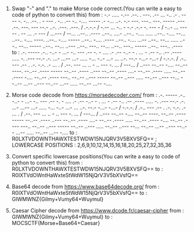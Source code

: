 1. Swap "-" and "." to make Morse code correct.(You can write a easy to code of python to convert this)
from	: -.- ..... -.-- .--. . ---. .-- ... -.. .- . ---- -. -.. .--. . - --- . -.. .-- -.. -.... ----- .- -... ..-. -.- ---. ---.. ---. ----- .--- .--. ---. --- --.- ..-. .---. .---. / .-.-.- / -.-- ... -.. - -.- .-.- -. --- - / -..- ... --- -- . -- ... .- --- / ...--- / --... ..--.. .---- ..--.. ....- ..--.. -.... ..... ..--.. -.... --... ..--.. -.... ----. ..--.. -.... ----- ..--.. -.... .---- ..--.. -.... ...-- ..--.. --... ..... ..--.. --... ----- ..--.. --... ..--- ..--.. ---.. --... ..--.. ---.. ----- ..--.. ---.. .----
to	: .-. ----- .-.. -..- - ...- -.. --- .-- -. - .... .- .-- -..- - . ... - .-- -.. .-- .---- ..... -. .--- --.- .-. ...- ...-- ...- ..... -... -..- ...- ... ..-. --.- -...- -...- / -.-.-. / .-.. --- .-- . .-. -.-. .- ... . / .--. --- ... .. - .. --- -. ... / ---... / ..--- --..-- -.... --..-- ----. --..-- .---- ----- --..-- .---- ..--- --..-- .---- ....- --..-- .---- ..... --..-- .---- -.... --..-- .---- ---.. --..-- ..--- ----- --..-- ..--- ..... --..-- ..--- --... --..-- ...-- ..--- --..-- ...-- ..... --..-- ...-- -....

2. Morse code decode from https://morsedecoder.com/
from	: .-. ----- .-.. -..- - ...- -.. --- .-- -. - .... .- .-- -..- - . ... - .-- -.. .-- .---- ..... -. .--- --.- .-. ...- ...-- ...- ..... -... -..- ...- ... ..-. --.- -...- -...- / -.-.-. / .-.. --- .-- . .-. -.-. .- ... . / .--. --- ... .. - .. --- -. ... / ---... / ..--- --..-- -.... --..-- ----. --..-- .---- ----- --..-- .---- ..--- --..-- .---- ....- --..-- .---- ..... --..-- .---- -.... --..-- .---- ---.. --..-- ..--- ----- --..-- ..--- ..... --..-- ..--- --... --..-- ...-- ..--- --..-- ...-- ..... --..-- ...-- -....
to	: R0LXTVDOWNTHAWXTESTWDW15NJQRV3V5BXVSFQ== ; LOWERCASE POSITIONS : 2,6,9,10,12,14,15,16,18,20,25,27,32,35,36

3. Convert specific lowercase positions(You can write a easy to code of python to convert this)
from : R0LXTVDOWNTHAWXTESTWDW15NJQRV3V5BXVSFQ==
to : R0lXTVdOWntHaWxteStWdW15NjQrV3V5bXVsfQ==

4. Base64 decode from https://www.base64decode.org/
from	: R0lXTVdOWntHaWxteStWdW15NjQrV3V5bXVsfQ==
to 	: GIWMWNZ{Gilmy+Vumy64+Wuymul}

5. Caesar Cipher decode from https://www.dcode.fr/caesar-cipher
from	: GIWMWNZ{Gilmy+Vumy64+Wuymul}
to	: MOCSCTF{Morse+Base64+Caesar}
